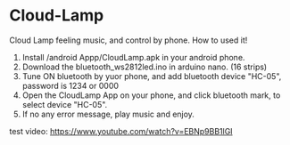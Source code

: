 # Cloud-Lamp
Cloud Lamp feeling music, and control by phone.
How to used it!
1. Install /android Appp/CloudLamp.apk in your android phone.
2. Download the bluetooth_ws2812led.ino in arduino nano. (16 strips)
3. Tune ON bluetooth by yuor phone, and add bluetooth device "HC-05", password is 1234 or 0000
4. Open the CloudLamp App on your phone, and click bluetooth mark, to select device "HC-05".
5. If no any error message, play music and enjoy.

test video:
https://www.youtube.com/watch?v=EBNp9BB1lGI
